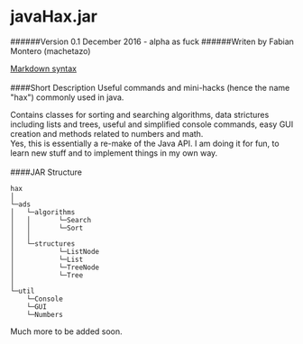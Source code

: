 # javaHax.jar
######Version 0.1 December 2016 - alpha as fuck
######Writen by Fabian Montero (machetazo)

[Markdown syntax](https://github.com/adam-p/markdown-here/wiki/Markdown-Cheatsheet)
<br/></br>
####Short Description
Useful commands and mini-hacks (hence the name "hax") commonly used in java.

Contains classes for sorting and searching algorithms, data strictures including lists and trees, useful and simplified console commands, easy GUI creation and methods related to numbers and math.  
Yes, this is essentially a re-make of the Java API. I am doing it for fun, to learn new stuff and to implement things in my own way. 
<br/></br>
####JAR Structure
```
hax   
│
└─ads
│   └─algorithms
│   │       └─Search
│   │       └─Sort
│   │
│   └─structures
│           └─ListNode
│           └─List
│           └─TreeNode
│           └─Tree
│   
└─util
    └─Console
    └─GUI
    └─Numbers
```
Much more to be added soon.





